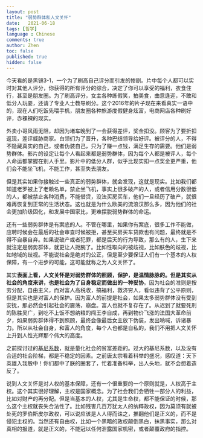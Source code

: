 ```yaml
---
layout: post
title: "弱势群体和人文关怀"
date:   2021-06-18
tags: [哲学]
language : Chinese
comments: true
author: Zhen
toc: false
published: true
hidden: false
---
```

今天看的是黑镜3-1，一个为了刷高自己评分而引发的惨剧。片中每个人都可以实时对其他人评分，你获得的所有评分的综合，决定了你可以享受的福利，衣食住行，甚至是朋友圈。为了刷高评分，女主各种练假笑，拍美食，曲意逢迎，不敢和低分人玩耍，还请了专业人士教导刷分。这个2016年的片子现在来看真实一语中的，现在人们吃饭先喂手机，朋友圈各种旅游度假健身炫富，电商网店各种刷好评，赤裸裸的现实。

外卖小哥风雨无阻，却因为堵车晚到了一会获得差评，奖金扣没。顾客为了要折扣返现，差评威胁商家。白领们为了晋升，各种巴结领导给好评。被评分的人，不得不隐藏真实的自己，或者伪装自己，只为了赚一点钱，满足生存的需要。他们是弱势群体。影片的设定让每个人看起来都是弱势群体，因为每个人都是被评人，每个人命运都掌握在别人手里。影片中的低分人群，似乎比现实扣一点奖金更严重，他们会不能坐飞机，不能工作，甚至失去朋友。

但是其实如果你接触过一些真正的弱势群体，就会发现，这就是现实。比如我们都知道老罗被上了老赖名单，禁止坐飞机，事实上很多破产的人，或者信用分数很低的人，都被禁止各种消费，不能借贷，没法买房买车，他们一旦经历了破产，就很难再恢复到正常的生活状态。这也就是为什么欧美的流浪汉那么多，因为他们的社会更加阶级固化，和发展中国家比，更难摆脱弱势群体的命运。

还有一些弱势群体是有案底的人。不管在哪里，如果你有案底，很多工作不能做，应聘时候会在最后的社会审查时候被拒，甚至买房买车贷款也有问题，最终就是不得不自暴自弃。如果说破产或者犯罪，都是后天的行为导致，那么有的人，生下来就注定是弱势群体，就更让人扼腕了。比如性取向的被歧视，比如肤色的歧视，比如地域的歧视。不能说社会是绝对的公正，但是至少要保证人们有一个基本的人权保障，有一个进步的可能，这可能就称之为人文关怀了。

其实**表面上看，人文关怀是对弱势群体的照顾，保护，是温情脉脉的。但是其实从社会的角度来讲，也是社会为了自身稳定而做出的一种妥协**。因为社会的准则是按劳分配，自由主义，而对富人高税收，搞福利，救济穷人，看似违背了公平原则，但是其实也是对富人的保护。因为富人的前提是社会，如果太多弱势群体没有受到安抚，那必然会引起社会的震荡，崩盘。富人也就不复存在了。从迟到了就要死刑的陈胜吴广，到吃不上饭不想纳粮的闯王李自成，再到物价飞涨的法国大革命前夕，如果弱势群体得不到照顾，最终会像最后女主放下伪装，发出呐喊，诉诸暴力。所以从社会自身，和富人的角度，每个人也都是自私的，我们不用把人文关怀上升到人性光辉那个伟大的高度。

之前探讨过的[基尼系数](/不同国家的基尼系数)，就是量化社会的贫富差距的。过大的基尼系数，以及没有合适的社会阶梯，都是不稳定的因素。之前唐太宗看着科举的盛况，感叹道：天下英雄入我彀中！你们都中了朕的圈套了，忙着准备科举，出人头地，就不会想着造反了。

说到人文关怀是对人权的基本保障，还有一个很重要的一个原则就是，人权高于主权。这个其实很好理解，主权是国家概念。为了社会我们会牺牲一部分人的利益，比如对财产的再分配。但是当基本的人权，尤其是生命权，都不能保证的时候，那么这个主权就丧失合法性了。比如残害几百万犹太人的纳粹政权，因为莫须有就被处死的罗伯斯皮尔政权，可以说应该是人人得而诛之，推翻他们是正义的，而不是侵犯主权的。当然还有自由权，比如一个黑暗的政权颠倒黑白，抹黑事实，那么对真相的报道，就是正义的，不能冠以任何泄露国家机密，或者颠覆政府的指控。
 

<!--stackedit_data:
eyJoaXN0b3J5IjpbLTM1MzMwODU2OCwxMzg1MjMyODcyLDUxMj
EyNDM4MCwtMTQ2NDI1MDAxMF19
-->